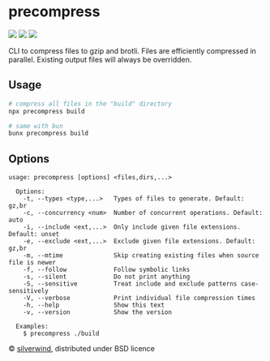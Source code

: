 # precompress
[![](https://img.shields.io/npm/v/precompress.svg?style=flat)](https://www.npmjs.org/package/precompress) [![](https://img.shields.io/npm/dm/precompress.svg)](https://www.npmjs.org/package/precompress) [![](https://packagephobia.com/badge?p=precompress)](https://packagephobia.com/result?p=precompress)

CLI to compress files to gzip and brotli. Files are efficiently compressed in parallel. Existing output files will always be overridden.

## Usage
```bash
# compress all files in the "build" directory
npx precompress build

# same with bun
bunx precompress build
```

## Options
```
usage: precompress [options] <files,dirs,...>

  Options:
    -t, --types <type,...>   Types of files to generate. Default: gz,br
    -c, --concurrency <num>  Number of concurrent operations. Default: auto
    -i, --include <ext,...>  Only include given file extensions. Default: unset
    -e, --exclude <ext,...>  Exclude given file extensions. Default: gz,br
    -m, --mtime              Skip creating existing files when source file is newer
    -f, --follow             Follow symbolic links
    -s, --silent             Do not print anything
    -S, --sensitive          Treat include and exclude patterns case-sensitively
    -V, --verbose            Print individual file compression times
    -h, --help               Show this text
    -v, --version            Show the version

  Examples:
    $ precompress ./build
```

© [silverwind](https://github.com/silverwind), distributed under BSD licence
